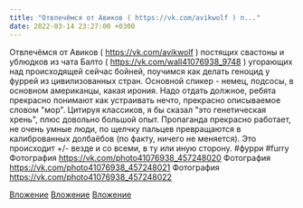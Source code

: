 ```yaml
---
title: "Отвлечёмся от Авиков ( https://vk.com/avikwolf ) п..."
date: 2022-03-14 23:27:00 +0300
---
```


Отвлечёмся от Авиков ( https://vk.com/avikwolf ) постящих свастоны и ублюдков из чата Балто ( https://vk.com/wall41076938_9748 ) угорающих над происходящей сейчас бойней, поучимся как делать геноцид у фуррей из цивилизованных стран.
Основной спикер - немец, подсосы, в основном американцы, какая ирония.
Надо отдать должное, ребята прекрасно понимают как устраивать нечто, прекрасно описываемое словом "мор". Цитируя классиков, я бы сказал "это генетическая хрень", плюс довольно большой опыт.
Пропаганда прекрасно работает, не очень умные люди, по щелчку пальцев превращаются в калиброванных долбаёбов (по факту, ничего не меняется). Это происходит +/- везде и со всеми, в ту или иную сторону.
#фурри #furry
Фотография
https://vk.com/photo41076938_457248020
Фотография
https://vk.com/photo41076938_457248021
Фотография
https://vk.com/photo41076938_457248022

[Вложение](https://vk.com/photo41076938_457248020)
[Вложение](https://vk.com/photo41076938_457248021)
[Вложение](https://vk.com/photo41076938_457248022)
